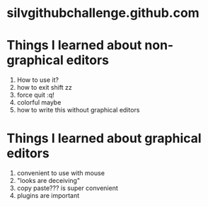 # silvgithubchallenge.github.com


# Things I learned about non-graphical editors
1. How to use it?
2. how to exit shift zz
3. force quit :q!
4. colorful maybe
5. how to write this without graphical editors

# Things I learned about graphical editors
1. convenient to use with mouse
2. "looks are deceiving"
3. copy paste??? is super convenient
4. plugins are important

